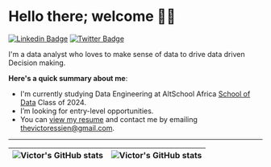 # Hello there; welcome 👋🏾

 [![Linkedin Badge](https://img.shields.io/badge/-thevictoressien-blue?style=for-the-badge&logo=Linkedin&logoColor=white&link=https://www.linkedin.com/in/thevictoressien)](https://www.linkedin.com/in/thevictoressien) [![Twitter Badge](https://img.shields.io/badge/-@vic_tke-1ca0f1?style=for-the-badge&logo=twitter&logoColor=white&link=https://twitter.com/vic_tke)](https://twitter.com/vic_tke)

I'm a data analyst who loves to make sense of data to drive data driven Decision making.

**Here's a quick summary about me**:

- I'm currently studying Data Engineering at AltSchool Africa [School of Data](https://data.altschoolafrica.com/) Class of 2024.
- I’m looking for entry-level opportunities.
- You can [view my resume](#) and contact me by emailing thevictoressien@gmail.com.

---

| <img align="center" src="https://github-readme-stats.vercel.app/api?username=thevictoressien&show_icons=true&include_all_commits=true&hide_border=true" alt="Victor's GitHub stats" /> | <img align="center" src="https://github-readme-stats.vercel.app/api/top-langs/?username=thevictoressien&langs_count=8&layout=compact&hide_border=true" alt="Victor's GitHub stats" /> |
| ------------- | ------------- |

